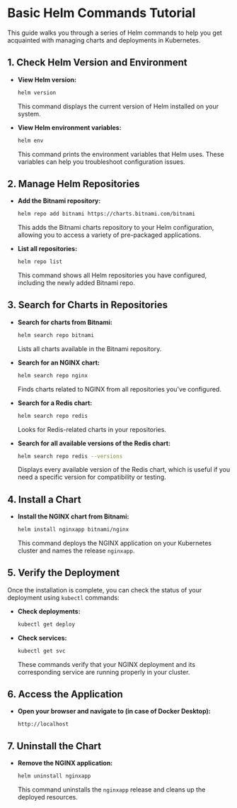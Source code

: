 # Basic Helm Commands Tutorial

This guide walks you through a series of Helm commands to help you get acquainted with managing charts and deployments in Kubernetes.

## 1. Check Helm Version and Environment

- **View Helm version:**

  ```bash
  helm version
  ```

  This command displays the current version of Helm installed on your system.

- **View Helm environment variables:**

  ```bash
  helm env
  ```

  This command prints the environment variables that Helm uses. These variables can help you troubleshoot configuration issues.

## 2. Manage Helm Repositories

- **Add the Bitnami repository:**

  ```bash
  helm repo add bitnami https://charts.bitnami.com/bitnami
  ```

  This adds the Bitnami charts repository to your Helm configuration, allowing you to access a variety of pre-packaged applications.

- **List all repositories:**

  ```bash
  helm repo list
  ```

  This command shows all Helm repositories you have configured, including the newly added Bitnami repo.

## 3. Search for Charts in Repositories

- **Search for charts from Bitnami:**

  ```bash
  helm search repo bitnami
  ```

  Lists all charts available in the Bitnami repository.

- **Search for an NGINX chart:**

  ```bash
  helm search repo nginx
  ```

  Finds charts related to NGINX from all repositories you've configured.

- **Search for a Redis chart:**

  ```bash
  helm search repo redis
  ```

  Looks for Redis-related charts in your repositories.

- **Search for all available versions of the Redis chart:**

  ```bash
  helm search repo redis --versions
  ```

  Displays every available version of the Redis chart, which is useful if you need a specific version for compatibility or testing.

## 4. Install a Chart

- **Install the NGINX chart from Bitnami:**

  ```bash
  helm install nginxapp bitnami/nginx
  ```

  This command deploys the NGINX application on your Kubernetes cluster and names the release `nginxapp`.

## 5. Verify the Deployment

Once the installation is complete, you can check the status of your deployment using `kubectl` commands:

- **Check deployments:**

  ```bash
  kubectl get deploy
  ```

- **Check services:**

  ```bash
  kubectl get svc
  ```

  These commands verify that your NGINX deployment and its corresponding service are running properly in your cluster.

## 6. Access the Application

- **Open your browser and navigate to (in case of Docker Desktop):**

  ```
  http://localhost
  ```

## 7. Uninstall the Chart

- **Remove the NGINX application:**

  ```bash
  helm uninstall nginxapp
  ```

  This command uninstalls the `nginxapp` release and cleans up the deployed resources.
